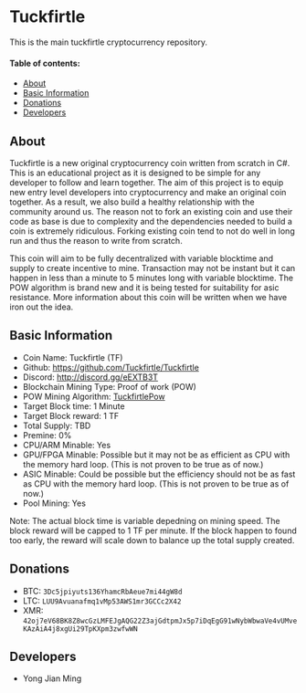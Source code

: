 # Tuckfirtle
This is the main tuckfirtle cryptocurrency repository.

#### Table of contents:
- [About](#About)
- [Basic Information](#Basic-Information)
- [Donations](#Donations)
- [Developers](#Developers)

## About
Tuckfirtle is a new original cryptocurrency coin written from scratch in C#. This is an educational project as it is designed to be simple for any developer to follow and learn together.
The aim of this project is to equip new entry level developers into cryptocurrency and make an original coin together. As a result, we also build a healthy relationship with the community around us.
The reason not to fork an existing coin and use their code as base is due to complexity and the dependencies needed to build a coin is extremely ridiculous. Forking existing coin tend to not do well in long run and thus the reason to write from scratch.

This coin will aim to be fully decentralized with variable blocktime and supply to create incentive to mine. Transaction may not be instant but it can happen in less than a minute to 5 minutes long with variable blocktime.
The POW algorithm is brand new and it is being tested for suitability for asic resistance.
More information about this coin will be written when we have iron out the idea.

## Basic Information
- Coin Name: Tuckfirtle (TF)
- Github: https://github.com/Tuckfirtle/Tuckfirtle
- Discord: http://discord.gg/eEXTB3T
- Blockchain Mining Type: Proof of work (POW)
- POW Mining Algorithm: [TuckfirtlePow](https://github.com/Tuckfirtle/Tuckfirtle.Core/blob/master/src/Pow/TuckfirtlePow.cs)
- Target Block time: 1 Minute
- Target Block reward: 1 TF
- Total Supply: TBD
- Premine: 0%
- CPU/ARM Minable: Yes
- GPU/FPGA Minable: Possible but it may not be as efficient as CPU with the memory hard loop. (This is not proven to be true as of now.)
- ASIC Minable: Could be possible but the efficiency should not be as fast as CPU with the memory hard loop. (This is not proven to be true as of now.)
- Pool Mining: Yes

Note: The actual block time is variable depedning on mining speed. The block reward will be capped to 1 TF per minute. If the block happen to found too early, the reward will scale down to balance up the total supply created.

## Donations
- BTC: `3Dc5jpiyuts136YhamcRbAeue7mi44gW8d`
- LTC: `LUU9Avuanafmq1vMp53AWS1mr3GCCc2X42`
- XMR: `42oj7eV68BK8Z8wcGzLMFEJgAQG22Z3ajGdtpmJx5p7iDqEgG91wNybWbwaVe4vUMveKAzAiA4j8xgUi29TpKXpm3zwfwWN`

## Developers
- Yong Jian Ming